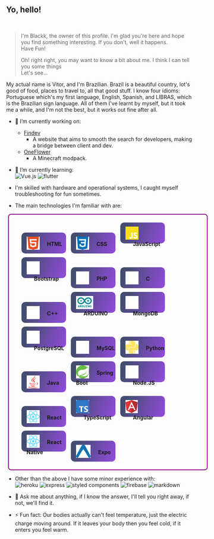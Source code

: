 <style>
  .grid-item {
    height: 45px; 
    width: 21%; 
    margin: 5px; 
    padding: 11px 0 0 14px; 
    border-radius: 10px; 
    background: linear-gradient(110.35deg, #424D70 13.53%, #AB4AFF 125.38%); 
    display: inline-block;
  }

  .grid-container {
    justify-content: center; 
    width: 100%; 
    row-gap: 10px; 
    font-weight: bold; 
    margin: 10px 0px 10px 0px;
    border: 2px solid purple; 
    margin: 5px; padding: 1rem 0px 1rem 1.8rem; 
    border-radius: 8px;
  }

</style>

## Yo, hello!

<br>

> I'm Blackk, the owner of this profile. I'm glad you're here and hope you find something interesting. 
> If you don't, well it happens.  
> Have Fun!  
> 
> Oh! right right, you may want to know a bit about me. I think I can tell you some things   
> Let's see...

My actual name is Vitor, and I'm Brazilian. Brazil is a beautiful country, lot's good of food, places to travel to, all that good stuff. I know four idioms: Portuguese which's my first language, English, Spanish, and LIBRAS, which is the Brazilian sign language. All of them I've learnt by myself, but it took me a while, and I'm not the best, but it works out fine after all.

- 🔭 I’m currently working on:
  - [Findev](https://findev.com.br) 
    - A website that aims to smooth the search for developers, making a bridge between client and dev.
  - [OneFlower](https://github.com/Blackklegend/Oneflower) 
    - A Minecraft modpack.
  
- 🌱 I’m currently learning:  
  ![Vue.js](https://img.shields.io/badge/Vue.js-35495E?style=for-the-badge&logo=vue.js&logoColor=4FC08D)
  ![flutter](https://img.shields.io/badge/Flutter-02569B?style=for-the-badge&logo=flutter&logoColor=white)

- I'm skilled with hardware and operational systems, I caught myself troubleshooting for fun sometimes.

- The main technologies I'm familiar with are: 

<div class="grid-container">
  <div class="grid-item"><img src="./html.svg" height="35"><span style="vertical-align: 10px; margin-left: 20px">HTML</span></div>
  <div class="grid-item"><img src="./css.svg" height="35"><span style="vertical-align: 10px; margin-left: 20px">CSS</span></div>
  <div class="grid-item"><img src="./js.svg" height="35"><span style="vertical-align: 10px; margin-left: 20px">JavaScript</span></div>
  <div class="grid-item"><img src="./bootstrap.svg" height="35"><span style="vertical-align: 10px; margin-left: 20px">Bootstrap</span></div>
  <div class="grid-item"><img src="./php.svg" height="35"><span style="vertical-align: 10px; margin-left: 20px">PHP</span></div>
  <div class="grid-item"><img src="./c.svg" height="35"><span style="vertical-align: 10px; margin-left: 20px; font-weight: bold">C</span></div>
  <div class="grid-item"><img src="./cplusplus.svg" height="35"><span style="vertical-align: 10px; margin-left: 20px; font-weight: bold">C++</span></div>
  <div class="grid-item"><img src="./arduino.svg" height="35"><span style="vertical-align: 10px; margin-left: 20px">ARDUINO</span></div>
  <div class="grid-item"><img src="./mongodb.svg" height="35"><span style="vertical-align: 10px; margin-left: 20px">MongoDB</span></div>
  <div class="grid-item"><img src="./postgresql.svg" height="35"><span style="vertical-align: 10px; margin-left: 20px">PostgreSQL</span></div>
  <div class="grid-item"><img src="./mysql.svg" height="35"><span style="vertical-align: 10px; margin-left: 20px">MySQL</span></div>
  <div class="grid-item"><img src="./python.svg" height="35"><span style="vertical-align: 10px; margin-left: 20px; font-weight: bold">Python</span></div>
  <div class="grid-item"><img src="./java.svg" height="35"><span style="vertical-align: 10px; margin-left: 20px; font-weight: bold">Java</span></div>
  <div class="grid-item"><img src="./springio.svg" height="35"><span style="vertical-align: 10px; margin-left: 20px; font-weight: bold">Spring Boot</span></div>
  <div class="grid-item"><img src="./nodejs.svg" height="35"><span style="vertical-align: 10px; margin-left: 20px; font-weight: bold">Node.JS</span></div>
  <div class="grid-item"><img src="./react.svg" height="35"><span style="vertical-align: 10px; margin-left: 20px; font-weight: bold">React</span></div>
  <div class="grid-item"><img src="./typescript.svg" height="35"><span style="vertical-align: 10px; margin-left: 20px; font-weight: bold">TypeScript</span></div>
  <div class="grid-item"><img src="./angular.svg" height="35"><span style="vertical-align: 10px; margin-left: 20px; font-weight: bold">Angular</span></div>
  <div class="grid-item"><img src="./react.svg" height="35"><span style="vertical-align: 10px; margin-left: 20px; font-weight: bold">React Native</span></div>
  <div class="grid-item"><img src="./expo.svg" height="35"><span style="vertical-align: 10px; margin-left: 20px; font-weight: bold">Expo</span></div>
</div>

- Other than the above I have some minor experience with:  
![heroku](https://img.shields.io/badge/Heroku-430098?style=for-the-badge&logo=heroku&logoColor=white)
![express](https://img.shields.io/badge/Express.js-404D59?style=for-the-badge)
![styled components](https://img.shields.io/badge/styled--components-DB7093?style=for-the-badge&logo=styled-components&logoColor=white)
![firebase](https://img.shields.io/badge/Firebase-039BE5?style=for-the-badge&logo=Firebase&logoColor=white)
![markdown](https://img.shields.io/badge/Markdown-000000?style=for-the-badge&logo=markdown&logoColor=white)

- 💬 Ask me about anything, if I know the answer, I'll tell you right away, if not, we'll find it.  

- ⚡ Fun fact: Our bodies actually can't feel temperature, just the electric charge moving around.
If it leaves your body then you feel cold, if it enters you feel warm.

